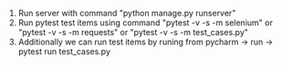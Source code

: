 1. Run server with command "python manage.py runserver"
2. Run pytest test items using command "pytest -v -s -m selenium" or "pytest -v -s -m requests" or "pytest -v -s -m test_cases.py"
3. Additionally we can run test items by runing from pycharm -> run -> pytest run test_cases.py
